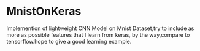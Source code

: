 # MnistOnKeras
Implemention of lightweight CNN Model on Mnist Dataset,try to include as more as possible features that I learn from keras, by the way,compare to tensorflow.hope to give a good learning example.
